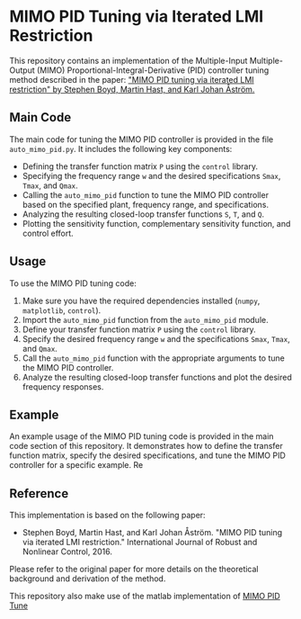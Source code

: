 # MIMO PID Tuning via Iterated LMI Restriction

This repository contains an implementation of the Multiple-Input Multiple-Output (MIMO) Proportional-Integral-Derivative (PID) controller tuning method described in the paper: ["MIMO PID tuning via iterated LMI restriction" by Stephen Boyd, Martin Hast, and Karl Johan Åström.](https://web.stanford.edu/~boyd/papers/pdf/mimo_pid_tuning.pdf) 

## Main Code

The main code for tuning the MIMO PID controller is provided in the file `auto_mimo_pid.py`. It includes the following key components:

- Defining the transfer function matrix `P` using the `control` library.
- Specifying the frequency range `w` and the desired specifications `Smax`, `Tmax`, and `Qmax`.
- Calling the `auto_mimo_pid` function to tune the MIMO PID controller based on the specified plant, frequency range, and specifications.
- Analyzing the resulting closed-loop transfer functions `S`, `T`, and `Q`.
- Plotting the sensitivity function, complementary sensitivity function, and control effort.

## Usage

To use the MIMO PID tuning code:

1. Make sure you have the required dependencies installed (`numpy`, `matplotlib`, `control`).
2. Import the `auto_mimo_pid` function from the `auto_mimo_pid` module.
3. Define your transfer function matrix `P` using the `control` library.
4. Specify the desired frequency range `w` and the specifications `Smax`, `Tmax`, and `Qmax`.
5. Call the `auto_mimo_pid` function with the appropriate arguments to tune the MIMO PID controller.
6. Analyze the resulting closed-loop transfer functions and plot the desired frequency responses.

## Example

An example usage of the MIMO PID tuning code is provided in the main code section of this repository. It demonstrates how to define the transfer function matrix, specify the desired specifications, and tune the MIMO PID controller for a specific example. Re

## Reference

This implementation is based on the following paper:

- Stephen Boyd, Martin Hast, and Karl Johan Åström. "MIMO PID tuning via iterated LMI restriction." International Journal of Robust and Nonlinear Control, 2016.

Please refer to the original paper for more details on the theoretical background and derivation of the method.

This repository also make use of the matlab implementation of  [MIMO PID Tune](https://github.com/rubindan/mimoPIDtune)